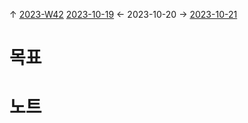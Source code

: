 
↑ [2023-W42](2023-W42.md)
[2023-10-19](2023-10-19.md) ← 2023-10-20 → [2023-10-21](2023-10-21.md)


# 목표



# 노트




